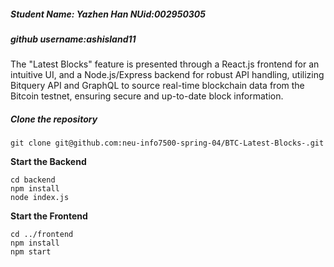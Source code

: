 ##### Student Name: Yazhen Han NUid:002950305

##### github username:ashisland11

The "Latest Blocks" feature is presented through a React.js frontend for an intuitive UI, and a Node.js/Express backend for robust API handling, utilizing Bitquery API and GraphQL to source real-time blockchain data from the Bitcoin testnet, ensuring secure and up-to-date block information.

##### **Clone the repository**

```
git clone git@github.com:neu-info7500-spring-04/BTC-Latest-Blocks-.git
```

**Start the Backend**

```
cd backend
npm install
node index.js
```

**Start the Frontend**

```
cd ../frontend
npm install
npm start
```




